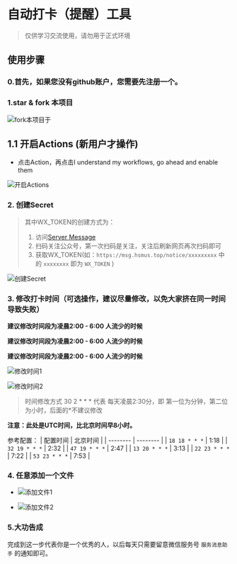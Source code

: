 # 自动打卡（提醒）工具
> 仅供学习交流使用，请勿用于正式环境

## 使用步骤
### 0.首先，如果您没有github账户，您需要先注册一个。


### 1.star & fork 本项目 
![fork本项目于](http://www.s3tu.com/images/2020/10/27/fork82304.png)

## 1.1 开启Actions (新用户才操作)
  - 点击Action，再点击I understand my workflows, go ahead and enable them

![开启Actions](https://s1.ax1x.com/2020/10/28/B1Ax2Q.png)


### 2. 创建Secret

 > 其中WX_TOKEN的创建方式为：
 >  1. 访问[Server Message](https://msg.hsmus.top/)
 >  2. 扫码关注公众号，第一次扫码是关注，关注后刷新网页再次扫码即可
 >  3. 获取WX_TOKEN(如：`https://msg.hsmus.top/notice/xxxxxxxxx` 中的 `xxxxxxxx` 即为 `WX_TOKEN` )

 ![创建Secret](https://s1.ax1x.com/2020/10/27/BlrQkq.png)



### 3. 修改打卡时间（可选操作，建议尽量修改，以免大家挤在同一时间导致失败）

 **建议修改时间段为凌晨2:00 - 6:00 人流少的时候**
 
 **建议修改时间段为凌晨2:00 - 6:00 人流少的时候**
 
 **建议修改时间段为凌晨2:00 - 6:00 人流少的时候**
 
![修改时间1](https://s1.ax1x.com/2020/10/27/Bls8UI.png)

![修改时间2](https://s1.ax1x.com/2020/10/27/BlsoI1.jpg)

> 时间修改方式
> 30 2 * * * 代表 每天凌晨2:30分，即 第一位为分钟，第二位为小时，后面的*不建议修改

**注意：此处是UTC时间，比北京时间早8小时。**

参考配置：
 |   配置时间      | 北京时间  |
 | --------      | -------- |
 | `18 18 * * *` |  1:18    |
 | `32 19 * * *` |  2:32    |
 | `47 19 * * *` |  2:47    |
 | `13 20 * * *` |  3:13    |
 | `22 23 * * *` |  7:22    |
 | `53 23 * * *` |  7:53    |

### 4. 任意添加一个文件
 - ![添加文件1](http://www.s3tu.com/images/2020/10/27/add475d1.png)

 - ![添加文件2](https://s1.ax1x.com/2020/10/27/BlDYdI.png)


### 5.大功告成
完成到这一步代表你是一个优秀的人，以后每天只需要留意微信服务号 `服务消息助手` 的通知即可。

